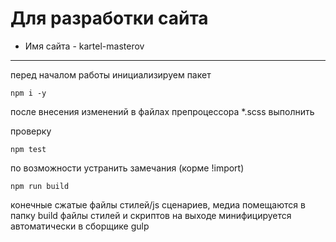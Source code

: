 # Для разработки сайта
* Имя сайта - kartel-masterov
---
перед началом работы инициализируем пакет

```
npm i -y
```

после внесения изменений в файлах препроцессора *.scss выполнить

проверку
```
npm test
```

по возможности устранить замечания (корме !import)
```
npm run build
```

конечные сжатые файлы стилей/js сценариев, медиа помещаются в папку build
файлы стилей и скриптов на выходе минифицируется автоматически в сборщике gulp
